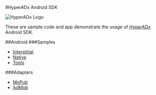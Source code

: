#HyperADx Android SDK

![HyperADx Logo](http://d2n7xvwjxl8766.cloudfront.net/assets/site/logo-e04518160888e1f8b3795f0ce01e1909.png)


These are sample code and app demonstrate the usage of [HyperADx](http://hyperadx.com/) Android SDK.


##Android
###Samples
* [Interstitial](https://github.com/hyperads/android-sdk/docs/_interstitial.md)
* [Native](https://github.com/hyperads/android-sdk/docs/_native.md)
* [Tools](https://github.com/hyperads/android-sdk/docs/_tools.md)

###Adapters
* [MoPub](https://github.com/hyperads/android-MoPub-adapter)
* [AdMob](https://github.com/hyperads/android-AdMob-adapter)